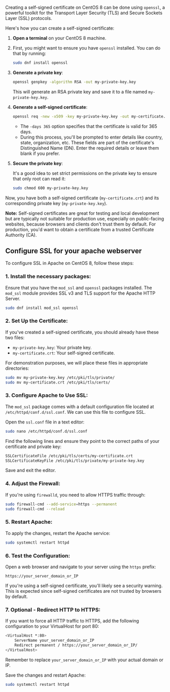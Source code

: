 Creating a self-signed certificate on CentOS 8 can be done using `openssl`, a powerful toolkit for the Transport Layer Security (TLS) and Secure Sockets Layer (SSL) protocols.

Here's how you can create a self-signed certificate:

1. **Open a terminal** on your CentOS 8 machine.

2. First, you might want to ensure you have `openssl` installed. You can do that by running:

   ```bash
   sudo dnf install openssl
   ```

3. **Generate a private key**:

   ```bash
   openssl genpkey -algorithm RSA -out my-private-key.key
   ```

   This will generate an RSA private key and save it to a file named `my-private-key.key`.

4. **Generate a self-signed certificate**:

   ```bash
   openssl req -new -x509 -key my-private-key.key -out my-certificate.crt -days 365
   ```

   - The `-days 365` option specifies that the certificate is valid for 365 days.
   - During this process, you'll be prompted to enter details like country, state, organization, etc. These fields are part of the certificate's Distinguished Name (DN). Enter the required details or leave them blank if you prefer.

5. **Secure the private key**:

   It's a good idea to set strict permissions on the private key to ensure that only root can read it:

   ```bash
   sudo chmod 600 my-private-key.key
   ```

Now, you have both a self-signed certificate (`my-certificate.crt`) and its corresponding private key (`my-private-key.key`).

**Note:** Self-signed certificates are great for testing and local development but are typically not suitable for production use, especially on public-facing websites, because browsers and clients don't trust them by default. For production, you'd want to obtain a certificate from a trusted Certificate Authority (CA).

**Configure SSL for your apache webserver**
---

To configure SSL in Apache on CentOS 8, follow these steps:

### 1. Install the necessary packages:

Ensure that you have the `mod_ssl` and `openssl` packages installed. The `mod_ssl` module provides SSL v3 and TLS support for the Apache HTTP Server.

```bash
sudo dnf install mod_ssl openssl
```

### 2. Set Up the Certificate:

If you've created a self-signed certificate, you should already have these two files:

- `my-private-key.key`: Your private key.
- `my-certificate.crt`: Your self-signed certificate.

For demonstration purposes, we will place these files in appropriate directories:

```bash
sudo mv my-private-key.key /etc/pki/tls/private/
sudo mv my-certificate.crt /etc/pki/tls/certs/
```

### 3. Configure Apache to Use SSL:

The `mod_ssl` package comes with a default configuration file located at `/etc/httpd/conf.d/ssl.conf`. We can use this file to configure SSL.

Open the `ssl.conf` file in a text editor:

```bash
sudo nano /etc/httpd/conf.d/ssl.conf
```

Find the following lines and ensure they point to the correct paths of your certificate and private key:

```bash
SSLCertificateFile /etc/pki/tls/certs/my-certificate.crt
SSLCertificateKeyFile /etc/pki/tls/private/my-private-key.key
```

Save and exit the editor.

### 4. Adjust the Firewall:

If you're using `firewalld`, you need to allow HTTPS traffic through:

```bash
sudo firewall-cmd --add-service=https --permanent
sudo firewall-cmd --reload
```

### 5. Restart Apache:

To apply the changes, restart the Apache service:

```bash
sudo systemctl restart httpd
```

### 6. Test the Configuration:

Open a web browser and navigate to your server using the `https` prefix:

```
https://your_server_domain_or_IP
```

If you're using a self-signed certificate, you'll likely see a security warning. This is expected since self-signed certificates are not trusted by browsers by default.

### 7. Optional - Redirect HTTP to HTTPS:

If you want to force all HTTP traffic to HTTPS, add the following configuration to your VirtualHost for port 80:

```bash
<VirtualHost *:80>
    ServerName your_server_domain_or_IP
    Redirect permanent / https://your_server_domain_or_IP/
</VirtualHost>
```

Remember to replace `your_server_domain_or_IP` with your actual domain or IP.

Save the changes and restart Apache:

```bash
sudo systemctl restart httpd
```

